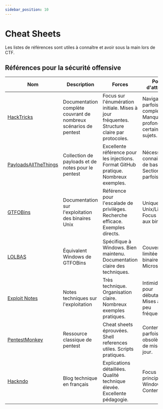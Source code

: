 ```yaml
---
sidebar_position: 10
---
```


# Cheat Sheets

Les listes de références sont utiles à connaître et avoir sous la main lors de CTF.

## Références pour la sécurité offensive

| Nom | Description | Forces | Points d'attention |
|-----|-------------|---------|-------------------|
| [HackTricks](https://book.hacktricks.xyz/) | Documentation complète couvrant de nombreux scénarios de pentest | Focus sur l'énumération initiale. Mises à jour fréquentes. Structure claire par protocoles. | Navigation parfois complexe. Manque de profondeur sur certains sujets. |
| [PayloadsAllTheThings](https://github.com/swisskyrepo/PayloadsAllTheThings) | Collection de payloads et de notes pour le pentest | Excellente référence pour les injections. Format GitHub pratique. Nombreux exemples. | Nécessite des connaissances de base. Sections parfois datées. |
| [GTFOBins](https://gtfobins.github.io/) | Documentation sur l'exploitation des binaires Unix | Référence pour l'escalade de privilèges. Recherche efficace. Exemples directs. | Uniquement Unix/Linux. Focus limité aux binaires. |
| [LOLBAS](https://lolbas-project.github.io/) | Équivalent Windows de GTFOBins | Spécifique à Windows. Bien maintenu. Documentation claire des techniques. | Couverture limitée aux binaires Microsoft. |
| [Exploit Notes](https://exploit-notes.hdks.org/) | Notes techniques sur l'exploitation | Très technique. Organisation claire. Nombreux exemples pratiques. | Intimidant pour débutants. Mises à jour peu fréquentes. |
| [PentestMonkey](https://pentestmonkey.net/) | Ressource classique de pentest | Cheat sheets éprouvées. Shell references utiles. Scripts pratiques. | Contenus parfois obsolètes. Peu de mises à jour. |
| [Hackndo](https://beta.hackndo.com/) | Blog technique en français | Explications détaillées. Qualité technique élevée. Excellente pédagogie. | Focus principalement Windows. Contenu limité. |
